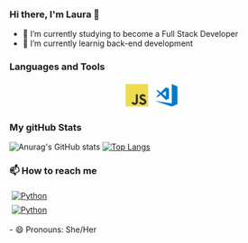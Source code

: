 ### Hi there, I'm Laura 👋
- 🔭 I’m currently studying to become a Full Stack Developer 
- 🌱 I’m currently learnig back-end development
### Languages and Tools
<p align="center">
<img src="https://raw.githubusercontent.com/github/explore/80688e429a7d4ef2fca1e82350fe8e3517d3494d/topics/javascript/javascript.png" alt="Javascript" height="40" style="vertical-align:top; margin:4px">
<img src="https://raw.githubusercontent.com/github/explore/80688e429a7d4ef2fca1e82350fe8e3517d3494d/topics/visual-studio-code/visual-studio-code.png" alt="VS Code" height="40" style="vertical-align:top; margin:4px">
</p>

### My gitHub Stats
![Anurag's GitHub stats](https://github-readme-stats.vercel.app/api?username=issitarual&show_icons=true&theme=radical)
[![Top Langs](https://github-readme-stats.vercel.app/api/top-langs/?username=issitarual&layout=compact&theme=radical)](https://github.com/issitarual/github-readme-stats)
### 📫 How to reach me
<p >
 <a href="https://linkedin.com/in/issitarual" target="_blank" rel="noopener noreferrer"> <img src="https://cdn.jsdelivr.net/npm/simple-icons@v3/icons/linkedin.svg" alt="Python" height="40" style="vertical-align:top; margin:4px"></a>
 <br/>
 <a href="mailto:laura.tracierra@gmail.com"> <img src="https://cdn.jsdelivr.net/npm/simple-icons@v3/icons/gmail.svg" alt="Python" height="40" style="vertical-align:top; margin:4px"></a>
</p>
- 😄 Pronouns: She/Her

<!--
**issitarual/issitarual** is a ✨ _special_ ✨ repository because its `README.md` (this file) appears on your GitHub profile.

Here are some ideas to get you started:

- 🔭 I’m currently working on ...

- 👯 I’m looking to collaborate on ...
- 🤔 I’m looking for help with ...
- 💬 Ask me about ...
- 📫 How to reach me: ...
- 😄 Pronouns: ...
- ⚡ Fun fact: ...
-->
